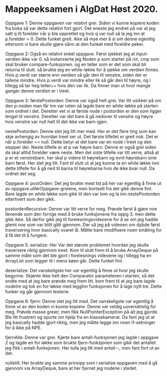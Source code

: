 # Mappeeksamen i AlgDat Høst 2020.


Oppgave 1:
Denne oppgaven var relativt grei. Siden vi kunne kopiere koden fra boka så var dette relativt fort gjort. Det eneste jeg endret på var at jeg satt q til forelder når p ble opprettet og hvis q var null så la jeg inn at p.forelder = 0. Dette funket greit. Ikke så mye mer å si om denne egentlig ettersom vi bare skulle gjøre sånn at den funket med foreldre peker.


Oppgave 2:
Også en relativt enkel oppgave. Først sjekket jeg at input-verdien ikke var 0. så instansierte jeg Noden p som starter på rot, cmp som skal bruker compare-funksjonen. og en teller som er det som skal bli returna til slutt. så brukte jeg en while-løkke for å sjekke om verdien finnes. Hvis p.verdi var større enn verdien så går den til venstre, siden der er tallene mindre. Hvis p.verdi var mindre eller lik så går den til høyre, og i tillegg så tar heg teller++ hvis den var lik. Da finner man ut hvor mange ganger denne verdien er i treet.


Oppgave 3:
førstePostorden:
Denne var også helt grei. Var litt usikker på om den p-noden man får inn var roten så lagde bare en while-løkke på starten som ordnet i det. Deretter vet vi at første node i postorden er den som ligger lengst til venstre. Deretter var det bare å gå nedover til venstre og høyre hvis venstre var null helt til det ikke var barn igjen.

nestePostorden:
Denne slet jeg litt mer med. Her er det flere ting som kan skje avhengig av hvordan treet ser ut. Det første tilfellet er greit nok. Det er når p.forelder == null. Dette betyr at det bare var en node i treet og den stopper der. Neste tilfelle er at p var høyre barn. Denne er også grei siden da skal alltid forelder være neste. Men det siste tilfelle var litt verre, altså at p er et venstrebarn. her skal p videre til høyrebarn og evnt høyrebarn sine barn først. Her slet jeg litt. Fant til slutt ut at jeg kunne ta en while løkke inni dette tilfelle for å gå ned til barna til høyrebarna hvis de ikke bvar null. Da ordnet det seg.


Oppgave 4:
postOrden:
Det jeg brukte mest tid på her var egentlig å finne ut av oppgave.utførOppgave-greiene, men bortsett fra det gikk denne fint. Bare lagde en while løkke som gikk til den var tom og la inn nestePostorden etterhvert som den gikk.

postordenRecursive:
Denne var litt verre for meg. Prøvde først å gjøre noe liknende som den forrige med å bruke funksjonene fra oppg 3. men dette gikk ikke. Så derfor gikk jeg til forelesningsvideoene for å se om jeg hadde glemt noe som var blitt gått gjennom. Der så jeg på videoen om dybde først traversering hvor basically svaret lå. Måtte bare modifisere noen småting for å få det til å fungere.


Oppgave 5:
serialize:
Her Var det største problemet hvordan jeg skulle traversere riktig gjennom treet. Kom til slutt frem til å bruke ArrayDeque på samme måte som det ble gjort i forelesnings videoene og i tillegg ha en ArrayList som legger til i mens køen går. Dette funket fint.

deserialize:
Det vanskeligste her var egentlig å finne ut hvor jeg skulle begynne. Skjønte ikke helt den Comparator parameteren i starten, så det endte med at jeg bare prøvde meg frem litt.
kom frem til at jeg bare lagde nodetre og tok en for-løkke med leggInn funksjonen for å lage nytt tre. Dette funker og går gjennom testene.


Oppgave 6:
fjern: 
Denne slet jeg litt med. Det vanskeligste var egentlig å finne ut av den koden vi kunne kopiere. Denne var veldig uoversiktelig for meg. Prøvde masse greier, men fikk NullPointerException på alt jeg gjorde. Ble litt frustrert og spurte om hjelp fra en klassekamerat. Da fant jeg ut at jeg basically hadde gjort riktig, men jeg måtte legge inn noen if-setninger for å ikke på NPE.

fjernAlle: Denne var grei. Kjørte bare antall-funksjonen jeg lagde i oppgave 2 og lagde en for løkke som brukte fjern-funksjonen som gikk det antallet jeg fikk i antall-funksjonen. Her tulla jeg litt med antall--, men fant fort ut av det.

nullstill:
Her brukte jeg samme prinsipp som i serialize oppgaven med å gå gjennom via ArrayDeque, bare at her fjernet jeg nodene i stedet.
